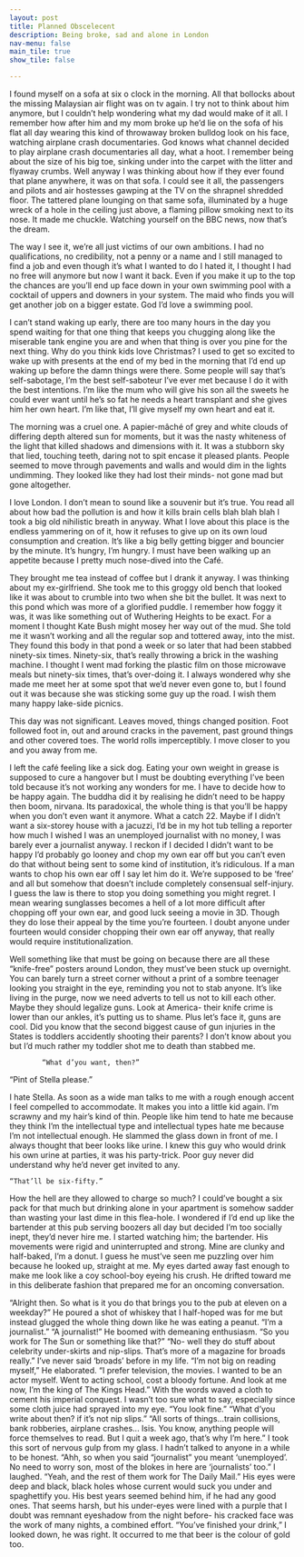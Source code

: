 ```yaml
---
layout: post
title: Planned Obscelecent
description: Being broke, sad and alone in London
nav-menu: false
main_tile: true
show_tile: false

---
```


I found myself on a sofa at six o clock in the morning. All that bollocks about the missing Malaysian air flight was on tv again. I try not to think about him anymore, but I couldn’t help wondering what my dad would make of it all. I remember how after him and my mom broke up he’d lie on the sofa of his flat all day wearing this kind of throwaway broken bulldog look on his face, watching airplane crash documentaries. God knows what channel decided to play airplane crash documentaries all day, what a hoot. I remember being about the size of his big toe, sinking under into the carpet with the litter and flyaway crumbs. Well anyway I was thinking about how if they ever found that plane anywhere, it was on that sofa. I could see it all, the passengers and pilots and air hostesses gawping at the TV on the shrapnel shredded floor. The tattered plane lounging on that same sofa, illuminated by a huge wreck of a hole in the ceiling just above, a flaming pillow smoking next to its nose. It made me chuckle. Watching yourself on the BBC news, now that’s the dream.

The way I see it, we’re all just victims of our own ambitions. I had no qualifications, no credibility, not a penny or a name and I still managed to find a job and even though it’s what I wanted to do I hated it, I thought I had no free will anymore but now I want it back. Even if you make it up to the top the chances are you’ll end up face down in your own swimming pool with a cocktail of uppers and downers in your system. The maid who finds you will get another job on a bigger estate. God I’d love a swimming pool.

I can’t stand waking up early, there are too many hours in the day you spend waiting for that one thing that keeps you chugging along like the miserable tank engine you are and when that thing is over you pine for the next thing. Why do you think kids love Christmas? I used to get so excited to wake up with presents at the end of my bed in the morning that I’d end up waking up before the damn things were there. Some people will say that’s self-sabotage, I’m the best self-saboteur I’ve ever met because I do it with the best intentions. I’m like the mum who will give his son all the sweets he could ever want until he’s so fat he needs a heart transplant and she gives him her own heart. I’m like that, I’ll give myself my own heart and eat it.

The morning was a cruel one. A papier-mâché of grey and white clouds of differing depth altered sun for moments, but it was the nasty whiteness of the light that killed shadows and dimensions with it. It was a stubborn sky that lied, touching teeth, daring not to spit encase it pleased plants. People seemed to move through pavements and walls and would dim in the lights undimming. They looked like they had lost their minds- not gone mad but gone altogether.

I love London. I don’t mean to sound like a souvenir but it’s true. You read all about how bad the pollution is and how it kills brain cells blah blah blah I took a big old nihilistic breath in anyway. What I love about this place is the endless yammering on of it, how it refuses to give up on its own loud consumption and creation. It’s like a big belly getting bigger and bouncier by the minute. It’s hungry, I’m hungry. I must have been walking up an appetite because I pretty much nose-dived into the Café.

They brought me tea instead of coffee but I drank it anyway. I was thinking about my ex-girlfriend. She took me to this groggy old bench that looked like it was about to crumble into two when she bit the bullet. It was next to this pond which was more of a glorified puddle. I remember how foggy it was, it was like something out of Wuthering Heights to be exact. For a moment I thought Kate Bush might mosey her way out of the mud. She told me it wasn’t working and all the regular sop and tottered away, into the mist. They found this body in that pond a week or so later that had been stabbed ninety-six times. Ninety-six, that’s really throwing a brick in the washing machine. I thought I went mad forking the plastic film on those microwave meals but ninety-six times, that’s over-doing it. I always wondered why she made me meet her at some spot that we’d never even gone to, but I found out it was because she was sticking some guy up the road. I wish them many happy lake-side picnics.

This day was not significant. Leaves moved, things changed position. Foot followed foot in, out and around cracks in the pavement, past ground things and other covered toes. The world rolls imperceptibly. I move closer to you and you away from me.

I left the café feeling like a sick dog. Eating your own weight in grease is supposed to cure a hangover but I must be doubting everything I’ve been told because it’s not working any wonders for me. I have to decide how to be happy again. The buddha did it by realising he didn’t need to be happy then boom, nirvana. Its paradoxical, the whole thing is that you’ll be happy when you don’t even want it anymore. What a catch 22. Maybe if I didn’t want a six-storey house with a jacuzzi, I’d be in my hot tub telling a reporter how much I wished I was an unemployed journalist with no money, I was barely ever a journalist anyway. I reckon if I decided I didn’t want to be happy I’d probably go looney and chop my own ear off but you can’t even do that without being sent to some kind of institution, it’s ridiculous. If a man wants to chop his own ear off I say let him do it. We’re supposed to be ‘free’ and all but somehow that doesn’t include completely consensual self-injury. I guess the law is there to stop you doing something you might regret. I mean wearing sunglasses becomes a hell of a lot more difficult after chopping off your own ear, and good luck seeing a movie in 3D. Though they do lose their appeal by the time you’re fourteen. I doubt anyone under fourteen would consider chopping their own ear off anyway, that really would require institutionalization.

Well something like that must be going on because there are all these “knife-free” posters around London, they must’ve been stuck up overnight. You can barely turn a street corner without a print of a sombre teenager looking you straight in the eye, reminding you not to stab anyone. It’s like living in the purge, now we need adverts to tell us not to kill each other. Maybe they should legalize guns. Look at America- their knife crime is lower than our ankles, it’s putting us to shame. Plus let’s face it, guns are cool. Did you know that the second biggest cause of gun injuries in the States is toddlers accidently shooting their parents? I don’t know about you but I’d much rather my toddler shot me to death than stabbed me.

            “What d’you want, then?”
“Pint of Stella please.”

I hate Stella. As soon as a wide man talks to me with a rough enough accent I feel compelled to accommodate. It makes you into a little kid again. I’m scrawny and my hair’s kind of thin. People like him tend to hate me because they think I’m the intellectual type and intellectual types hate me because I’m not intellectual enough. He slammed the glass down in front of me. I always thought that beer looks like urine. I knew this guy who would drink his own urine at parties, it was his party-trick. Poor guy never did understand why he’d never get invited to any.

    “That’ll be six-fifty.”

How the hell are they allowed to charge so much? I could’ve bought a six pack for that much but drinking alone in your apartment is somehow sadder than wasting your last dime in this flea-hole. I wondered if I’d end up like the bartender at this pub serving boozers all day but decided I’m too socially inept, they’d never hire me. I started watching him; the bartender. His movements were rigid and uninterrupted and strong. Mine are clunky and half-baked, I’m a donut. I guess he must’ve seen me puzzling over him because he looked up, straight at me. My eyes darted away fast enough to make me look like a coy school-boy eyeing his crush. He drifted toward me in this deliberate fashion that prepared me for an oncoming conversation.

“Alright then. So what is it you do that brings you to the pub at eleven on a weekday?”
He poured a shot of whiskey that I half-hoped was for me but instead glugged the whole thing down like he was eating a peanut.
“I’m a journalist.”
“A journalist!”
He boomed with demeaning enthusiasm.
“So you work for The Sun or something like that?”
“No- well they do stuff about celebrity under-skirts and nip-slips. That’s more of a magazine for broads really.”
I’ve never said ‘broads’ before in my life.
“I’m not big on reading myself,” He elaborated. “I prefer television, the movies. I wanted to be an actor myself. Went to acting school, cost a bloody fortune. And look at me now, I’m the king of The Kings Head.”
With the words waved a cloth to cement his imperial conquest. I wasn’t too sure what to say, especially since some cloth juice had sprayed into my eye.
“You look fine.”
“What d’you write about then? if it’s not nip slips.”
“All sorts of things…train collisions, bank robberies, airplane crashes... Isis. You know, anything people will force themselves to read. But I quit a week ago, that’s why I’m here.”
I took this sort of nervous gulp from my glass. I hadn’t talked to anyone in a while to be honest.
“Ahh, so when you said “journalist” you meant ‘unemployed’. No need to worry son, most of the blokes in here are ‘journalists’ too.”
I laughed. “Yeah, and the rest of them work for The Daily Mail.”
His eyes were deep and black, black holes whose current would suck you under and spaghettify you. His best years seemed behind him, if he had any good ones. That seems harsh, but his under-eyes were lined with a purple that I doubt was remnant eyeshadow from the night before- his cracked face was the work of many nights, a combined effort.
“You’ve finished your drink,”
I looked down, he was right. It occurred to me that beer is the colour of gold too.
